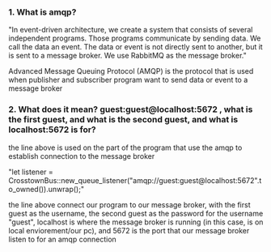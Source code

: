 ### 1. What is amqp?

"In event-driven architecture, we create a system that consists of several independent programs. Those programs communicate by sending data. We call the data an event. The data or event is not directly sent to another, but it is sent to a message broker. We use RabbitMQ as the message broker."

Advanced Message Queuing Protocol (AMQP) is the protocol that is used when publisher and subscriber program want to send data or event to a message broker

### 2. What does it mean? guest:guest@localhost:5672 , what is the first guest, and what is the second guest, and what is localhost:5672 is for? 

the line above is used on the part of the program that use the amqp to establish connection to the message broker

"let listener = CrosstownBus::new_queue_listener("amqp://guest:guest@localhost:5672".to_owned()).unwrap();"

the line above connect our program to our message broker, with the first guest as the username, the second guest as the password for the username "guest", localhost is where the message broker is running (in this case, is on local enviorement/our pc), and 5672 is the port that our message broker listen to for an amqp connection